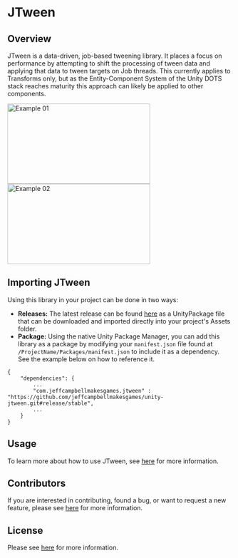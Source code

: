 # JTween

## Overview
JTween is a data-driven, job-based tweening library. It places a focus on performance by attempting to shift the processing of tween data and applying that data to tween targets on Job threads. This currently applies to Transforms only, but as the Entity-Component System of the Unity DOTS stack reaches maturity this approach can likely be applied to other components.

<img src="./images/fun_example_02.gif" alt="Example 01" height="180" width="320">
<img src="./images/fun_example_04.gif" alt="Example 02" height="180" width="320">

## Importing JTween
Using this library in your project can be done in two ways:
* **Releases:** The latest release can be found [here](https://github.com/jeffcampbellmakesgames/unity-jtween/releases) as a UnityPackage file that can be downloaded and imported directly into your project's Assets folder.
* **Package:** Using the native Unity Package Manager, you can add this library as a package by modifying your `manifest.json` file found at `/ProjectName/Packages/manifest.json` to include it as a dependency. See the example below on how to reference it.

```
{
	"dependencies": {
		...
		"com.jeffcampbellmakesgames.jtween" : "https://github.com/jeffcampbellmakesgames/unity-jtween.git#release/stable",
		...
	}
}
```

## Usage
To learn more about how to use JTween, see [here](./usage.md) for more information.

## Contributors
If you are interested in contributing, found a bug, or want to request a new feature, please see [here](./contributing.md) for more information.

## License

Please see [here](./license.md) for more information.